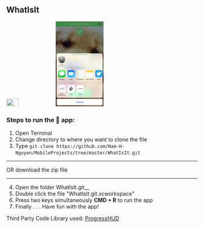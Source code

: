 ## WhatIsIt

<img src="https://github.com/Nam-H-Nguyen/MobileProjects/blob/master/WhatIsIt/Image/doggo.PNG" width="25%" height="25%" />

<img src="https://github.com/Nam-H-Nguyen/MobileProjects/blob/master/WhatIsIt/Image/share.PNG" width="25%" height="25%" />

### Steps to run the 📱 app: ###

1. Open Terminal
2. Change directory to where you want to clone the file
3. Type `git clone https://github.com/Nam-H-Nguyen/MobileProjects/tree/master/WhatIsIt.git`
- - - -
OR download the zip file
- - - -
4. Open the folder WhatIsIt.git__
5. Double click the file "WhatIsIt.git.xcworkspace"
6. Press two keys simultaneously __CMD + R__ to run the app
7. Finally . . . Have fun with the app!

Third Party Code Library used:
[ProgressHUD](https://github.com/relatedcode/ProgressHUD)
